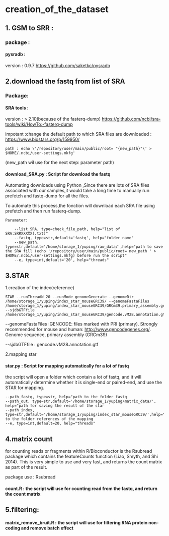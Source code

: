 # creation_of_the_dataset
## 1. GSM to SRR : 

### package : 
#### pysradb :
version : 0.9.7
https://github.com/saketkc/pysradb


## 2.download the fastq from list of SRA

### Package:
#### SRA tools : 
version : > 2.10(because of the fasterq-dump)
https://github.com/ncbi/sra-tools/wiki/HowTo:-fasterq-dump

impotant :change the default path to which SRA files are downloaded :  https://www.biostars.org/p/159950/

	path : echo \'/repository/user/main/public/root= "{new_path}"\' > $HOME/.ncbi/user-settings.mkfg' 

(new_path wil use for the next step: parameter path)
				
#### download_SRA.py : Script for download the fastq 

Automating downloads using Python ,Since there are lots of SRA files associated with our samples,it would take a long time to manually run prefetch and fastq-dump for all the files. 

To automate this process,the fonction will download each SRA file using prefetch and then run fasterq-dump. 
    
    Parameter:
    
		--list_SRA, type=check_file_path, help="list of SRA:SRRXXXXX(.txt)"
    	--fastq, type=str,default='fastq', help="folder name"
		--new_path, type=str,default='/home/storage_1/yuping/raw_data/',help="path to save the SRA fill (echo '/repository/user/main/public/root= new_path ' > $HOME/.ncbi/user-settings.mkfg) before run the script"
    	--e, type=int,default='20', help="threads"
		
## 3.STAR 

1.creation of the index(reference)

	STAR --runThreadN 20 --runMode genomeGenerate --genomeDir /home/storage_1/yuping/index_star_mouseGRC39/ --genomeFastaFiles /home/storage_1/yuping/index_star_mouseGRC39/GRCm39.primary_assembly.genome.fa --sjdbGTFfile /home/storage_1/yuping/index_star_mouseGRC39/gencode.vM28.annotation.gtf
	
--genomeFastaFiles :GENCODE: files marked with PRI (primary). Strongly recommended for mouse and human:
http://www.gencodegenes.org/. Genome sequence, primary assembly (GRCm39)

--sjdbGTFfile : gencode.vM28.annotation.gtf

2.mapping star
#### star.py : Script for mapping automatically for a lot of fastq

the script will open a folder which contain a lot of fastq, and it will automatically determine whether it is single-end or paired-end, and use the STAR for mapping.

	--path_fastq, type=str, help="path to the folder fastq
	--path_out, type=str,default='/home/storage_1/yuping/matrix_data/', help="path for saving the result of the star
	--path_index, type=str,default='/home/storage_1/yuping/index_star_mouseGRC39/',help="path to the folder references of the mapping
	--e, type=int,default=20, help="threads"


## 4.matrix count


for counting reads or fragments within R/Bioconductor is the Rsubread package which contains the featureCounts function (Liao, Smyth, and Shi 2014). This is very simple to use and very fast, and returns the count matrix as part of the result. 

package use : Rsubread


#### count.R : the script will use for counting read from the fastq, and return the count matrix 
 

## 5.filtering:

#### matrix_remove_bruit.R : the script will use for filtering RNA protein non-coding and remove batch effect





